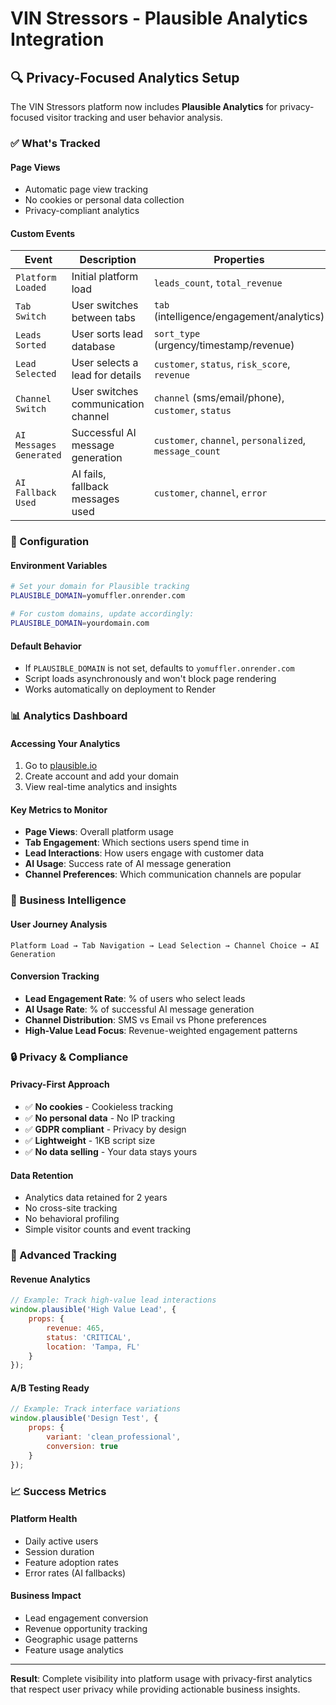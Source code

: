 # VIN Stressors - Plausible Analytics Integration

## 🔍 Privacy-Focused Analytics Setup

The VIN Stressors platform now includes **Plausible Analytics** for privacy-focused visitor tracking and user behavior analysis.

### ✅ What's Tracked

#### **Page Views**
- Automatic page view tracking
- No cookies or personal data collection
- Privacy-compliant analytics

#### **Custom Events**
| Event | Description | Properties |
|-------|-------------|------------|
| `Platform Loaded` | Initial platform load | `leads_count`, `total_revenue` |
| `Tab Switch` | User switches between tabs | `tab` (intelligence/engagement/analytics) |
| `Leads Sorted` | User sorts lead database | `sort_type` (urgency/timestamp/revenue) |
| `Lead Selected` | User selects a lead for details | `customer`, `status`, `risk_score`, `revenue` |
| `Channel Switch` | User switches communication channel | `channel` (sms/email/phone), `customer`, `status` |
| `AI Messages Generated` | Successful AI message generation | `customer`, `channel`, `personalized`, `message_count` |
| `AI Fallback Used` | AI fails, fallback messages used | `customer`, `channel`, `error` |

### 🔧 Configuration

#### **Environment Variables**
```bash
# Set your domain for Plausible tracking
PLAUSIBLE_DOMAIN=yomuffler.onrender.com

# For custom domains, update accordingly:
PLAUSIBLE_DOMAIN=yourdomain.com
```

#### **Default Behavior**
- If `PLAUSIBLE_DOMAIN` is not set, defaults to `yomuffler.onrender.com`
- Script loads asynchronously and won't block page rendering
- Works automatically on deployment to Render

### 📊 Analytics Dashboard

#### **Accessing Your Analytics**
1. Go to [plausible.io](https://plausible.io)
2. Create account and add your domain
3. View real-time analytics and insights

#### **Key Metrics to Monitor**
- **Page Views**: Overall platform usage
- **Tab Engagement**: Which sections users spend time in
- **Lead Interactions**: How users engage with customer data
- **AI Usage**: Success rate of AI message generation
- **Channel Preferences**: Which communication channels are popular

### 🎯 Business Intelligence

#### **User Journey Analysis**
```
Platform Load → Tab Navigation → Lead Selection → Channel Choice → AI Generation
```

#### **Conversion Tracking**
- **Lead Engagement Rate**: % of users who select leads
- **AI Usage Rate**: % of successful AI message generation
- **Channel Distribution**: SMS vs Email vs Phone preferences
- **High-Value Lead Focus**: Revenue-weighted engagement patterns

### 🔒 Privacy & Compliance

#### **Privacy-First Approach**
- ✅ **No cookies** - Cookieless tracking
- ✅ **No personal data** - No IP tracking
- ✅ **GDPR compliant** - Privacy by design
- ✅ **Lightweight** - 1KB script size
- ✅ **No data selling** - Your data stays yours

#### **Data Retention**
- Analytics data retained for 2 years
- No cross-site tracking
- No behavioral profiling
- Simple visitor counts and event tracking

### 🚀 Advanced Tracking

#### **Revenue Analytics**
```javascript
// Example: Track high-value lead interactions
window.plausible('High Value Lead', {
    props: {
        revenue: 465,
        status: 'CRITICAL',
        location: 'Tampa, FL'
    }
});
```

#### **A/B Testing Ready**
```javascript
// Example: Track interface variations
window.plausible('Design Test', {
    props: {
        variant: 'clean_professional',
        conversion: true
    }
});
```

### 📈 Success Metrics

#### **Platform Health**
- Daily active users
- Session duration
- Feature adoption rates
- Error rates (AI fallbacks)

#### **Business Impact**
- Lead engagement conversion
- Revenue opportunity tracking
- Geographic usage patterns
- Feature usage analytics

---

**Result**: Complete visibility into platform usage with privacy-first analytics that respect user privacy while providing actionable business insights. 